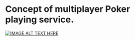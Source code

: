 # Concept of multiplayer Poker playing service.

[![IMAGE ALT TEXT HERE](https://img.youtube.com/vi/https://img.youtube.com/vi/Qsp_U8YsncM/1.jpg/0.jpg)](https://www.youtube.com/watch?v=Qsp_U8YsncM)
